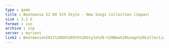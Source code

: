 ```yaml
---
type : game
title : Beatmania II DX 5th Style - New Songs Collection (Japan)
size : 3.2 G
format : iso
archive : zip
server : myrient
link2 : Beatmania%20II%20DX%205th%20Style%20-%20New%20Songs%20Collection%20%28Japan%29
---
```

